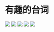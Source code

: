 # 有趣的台词

![](/image/life/game/genshin/dialog/20220611155502.png)
![](/image/life/game/genshin/dialog/202206111555021.png)
![](/image/life/game/genshin/dialog/202206111555022.png)
![](/image/life/game/genshin/dialog/202206111555023.png)
![](/image/life/game/genshin/dialog/202206111555024.png)
